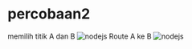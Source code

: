 # percobaan2
memilih titik A dan B
![nodejs](http://i448.photobucket.com/albums/qq208/concept_bucket/capture2.png)
Route A ke B
![nodejs](http://i448.photobucket.com/albums/qq208/concept_bucket/capture%202-1_1.png)
